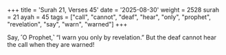 +++
title = 'Surah 21, Verses 45'
date = '2025-08-30'
weight = 2528
surah = 21
ayah = 45
tags = ["call", "cannot", "deaf", "hear", "only", "prophet", "revelation", "say", "warn", "warned"]
+++

Say, ˹O Prophet,˺ “I warn you only by revelation.” But the deaf cannot hear the call when they are warned!